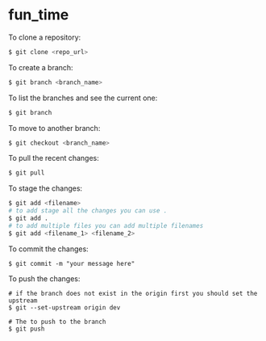 # fun_time

To clone a repository:
``` bash
$ git clone <repo_url>
```

To create a branch:
``` bash
$ git branch <branch_name>
```

To list the branches and see the current one:
``` bash
$ git branch
```

To move to another branch:
``` bash
$ git checkout <branch_name> 
```

To pull the recent changes:
``` bash
$ git pull
```

To stage the changes:
``` bash
$ git add <filename>
# to add stage all the changes you can use .
$ git add .
# to add multiple files you can add multiple filenames
$ git add <filename_1> <filename_2>

```

To commit the changes:
```
$ git commit -m "your message here"
```

To push the changes:
```
# if the branch does not exist in the origin first you should set the upstream
$ git --set-upstream origin dev

# The to push to the branch
$ git push
```

